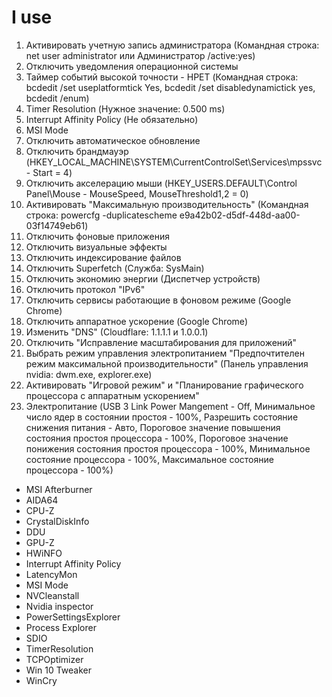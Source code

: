 # I use

1) Активировать учетную запись администратора (Командная строка: net user administrator или Администратор /active:yes)
2) Отключить уведомления операционной системы
3) Таймер событий высокой точности - HPET (Командная строка: bcdedit /set useplatformtick Yes, bcdedit /set disabledynamictick yes, bcdedit /enum)
4) Timer Resolution (Нужное значение: 0.500 ms)
5) Interrupt Affinity Policy (Не обязательно)
6) MSI Mode
7) Отключить автоматическое обновление
8) Отключить брандмауэр (HKEY_LOCAL_MACHINE\SYSTEM\CurrentControlSet\Services\mpssvc - Start = 4)
9) Отключить акселерацию мыши (HKEY_USERS\.DEFAULT\Control Panel\Mouse - MouseSpeed, MouseThreshold1,2 = 0)
10) Активировать "Максимальную производительность" (Командная строка: powercfg -duplicatescheme e9a42b02-d5df-448d-aa00-03f14749eb61)
11) Отключить фоновые приложения
12) Отключить визуальные эффекты
13) Отключить индексирование файлов
14) Отключить Superfetch (Служба: SysMain)
15) Отключить экономию энергии (Диспетчер устройств)
16) Отключить протокол "IPv6"
17) Отключить сервисы работающие в фоновом режиме (Google Chrome)
18) Отключить аппаратное ускорение (Google Chrome)
19) Изменить "DNS" (Cloudflare: 1.1.1.1 и 1.0.0.1)
20) Отключить "Исправление масштабирования для приложений"
21) Выбрать режим управления электропитанием "Предпочтителен режим максимальной производительности" (Панель управления nvidia: dwm.exe, explorer.exe)
22) Активировать "Игровой режим" и "Планирование графического процессора с аппаратным ускорением"
23) Электропитание (USB 3 Link Power Mangement - Off, Минимальное число ядер в состоянии простоя - 100%, Разрешить состояние снижения питания - Авто, 
Пороговое значение повышения состояния простоя процессора - 100%, Пороговое значение понижения состояния простоя процессора - 100%, Минимальное состояние процессора - 100%, 
Максимальное состояние процессора - 100%)

- MSI Afterburner
- AIDA64
- CPU-Z
- CrystalDiskInfo
- DDU
- GPU-Z
- HWiNFO
- Interrupt Affinity Policy
- LatencyMon
- MSI Mode
- NVCleanstall
- Nvidia inspector
- PowerSettingsExplorer
- Process Explorer
- SDIO
- TimerResolution
- TCPOptimizer
- Win 10 Tweaker
- WinCry
